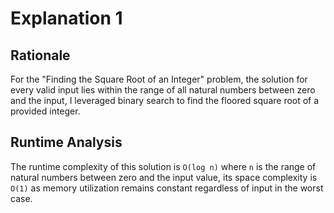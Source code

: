 # Explanation 1

## Rationale
For the "Finding the Square Root of an Integer" problem, the solution for every valid input lies within the range of all natural numbers between zero and the input, I leveraged binary search to find the floored square root of a provided integer. 

## Runtime Analysis
The runtime complexity of this solution is `O(log n)` where `n` is the range of natural numbers between zero and the input value, its space complexity is `O(1)` as memory utilization remains constant regardless of input in the worst case.